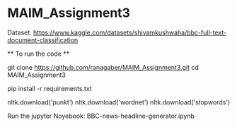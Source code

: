 # MAIM_Assignment3
Dataset: https://www.kaggle.com/datasets/shivamkushwaha/bbc-full-text-document-classification


** To run the code **

git clone https://github.com/ranagaber/MAIM_Assignment3.git
cd MAIM_Assignment3

pip install -r requirements.txt

nltk.download('punkt')
nltk.download('wordnet')
nltk.download('stopwords')

Run the jupyter Noyebook: BBC-news-headline-generator.ipynb
